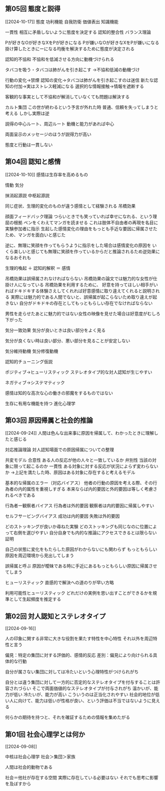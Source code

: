 ## 第05回 態度と説得
[[2024-10-17]]
態度
功利機能
自我防衛
価値表出
知識機能

一貫性
相互に矛盾しないように態度を決定する
認知的整合性
バランス理論

Pが好きなOが好きなXをPが好きになる
Pが嫌いなOが好きなXをPが嫌いになる
掛け算したときにーになる均衡を解決するために態度が決定される

認知的不協和
不協和を低減させる方向に動機づけられる

タバコを吸う・タバコは肺がんを引き起こす
→不協和低減の動機づけ

行動の変化→禁煙
認知の変化→タバコは肺がんを引き起こすのは迷信
新たな認知の付加→実はストレス軽減になる
選択的な情報接触→情報を遮断する

客観的な事実として不協和が解消していなくても問題は解決する

カルト集団
この世が終わるという予言が外れた時
普通、信頼を失ってしまうと考える
しかし実際は逆

説得の中心ルート、周辺ルート
動機と能力があれば中心

両面呈示のメッセージのほうが説得力が高い

態度と行動は一貫しない


## 第04回 認知と感情
[[2024-10-10]]
感情は生存率を高めるもの

情動
気分

抹消起源説
中枢起源説

同じ症状、生理的変化のものが違う感情として経験される
吊橋効果

顔面フィードバック理論
つらいときでも笑っていれば幸せになれる、という理屈の根拠
ペンをくわえてマンガを読ませる
これは肢体不自由者の再現を名目に実験参加者に指示
生起した感情変化の理由をもっとも手近な要因に帰属させたため、マンガを面白いと感じた

逆に、無理に笑顔を作ってもらうように指示をした場合は感情変化の原因を
いくら楽しいと感じても無理に笑顔を作っているからだと推論されるため逆効果になるおそれも

生理的喚起 ＋ 認知的解釈 ＝ 感情

吊橋効果は誤帰属されなければならない
吊橋効果の論文では魅力的な女性が仕掛け人になっている
吊橋効果を利用するために、
好意を持ってほしい相手がいればドキドキする体験さえしてくれれば好意感情に取り違えてくれると説明される
実際には魅力的である人間でないと、誤帰属が起こらないため取り違えが起きない
自分がドキドキの存在としてもっともらしい存在でなければならない

男性を走らせたあとに魅力的ではない女性の映像を見せた場合は好意度がむしろ下がった

気分一致効果
気分が良いときは良い部分をよく見る

気分が良くない時は良い部分、悪い部分を見ることが安定しない

気分維持動機
気分修復動機

認知的チューニング仮説

ポジティブ→ヒューリスティック
ステレオタイプ的な対人認知が生じやすい

ネガティブ→システマティック

感情は知的な高次な心の働きの邪魔をするものではない

生存に有用な機能を持つ
進化心理学

## 第03回 原因帰属と社会的推論
[[2024-09-24]]
人間は色んな出来事に原因を帰属して、わかったときに理解したと感じる

対応推論理論
対人認知場面での原因帰属についての整理

共変モデル
合意性 ある人の反応が他の人々と一致しているか
弁別性 当該の対象に限って起こるのか
一貫性 ある対象に対する反応が状況によらず変わらないか
→上記を満たした時、原因はある対象に存在すると考えるモデル

基本的な帰属のエラー（対応バイアス）
他者の行動の原因を考える際、その行為者の内的属性を重視しすぎる
本来ならば内的要因と外的要因は等しく考慮されるべきである

行為者ー観察者バイアス
行為者は外的要因
観察者は内的要因に帰属しやすい

セルフサービングバイアス
成功は内的要因
失敗は外的要因

どのストッキングが良いか尋ねた実験
どのストッキングも同じなのに位置によって右側を選びやすい
自分自身でも内的な推論にアクセスできるとは限らない証明

自己の状態に変化をもたらした原因がわからないにも関わらず
もっともらしい原因を周辺環境から見出してしまう

誤帰属と呼ぶ
原因が曖昧である時に手近にあるもっともらしい原因に帰属させてしまう

ヒューリスティック
直感的で解決への道のりが早い方略

利用可能性ヒューリスティック
どれだけの実例を思い出すことができるかを規準として生起頻度を推定する

## 第02回 対人認知とステレオタイプ
[[2024-09-16]]

人の印象に関する非常に大きな役割を果たす特性を中心特性
それ以外を周辺特性と言う

偏見：特定の集団に対する評価的、感情的反応
差別：偏見により向けられる具体的な行動

自分が属さない集団に対しては冷たいという心理特性がつけられがち

自分とは違う集団に対して一方的に否定的なステレオタイプを付与することは許容されづらい
そこで両面価値的なステレオタイプが付与されがち
温かいが、能力が低い
冷たいが、能力が高い
こういうのは正当化されやすい
社会的地位が低い人に向けて、能力は低いが性格が良い、という評価は不当ではないように見える

何らかの期待を持つと、それを確証するための情報を集めたがる

## 第01回 社会心理学とは何か
[[2024-09-08]]

中核は社会心理学
社会＞集団＞家族

人間は社会的動物である

社会＝他社が存在する空間
実際に存在している必要はない
それでも思考に影響を及ぼすから

